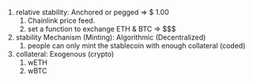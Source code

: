 1. relative stability: Anchored or pegged => $ 1.00
   1. Chainlink price feed.
   2. set a function to exchange ETH & BTC => $$$
2. stability Mechanism (Minting): Algorithmic (Decentralized)
   1. people can only mint the stablecoin with enough collateral (coded)
3. collateral: Exogenous (crypto)
   1. wETH
   2. wBTC
